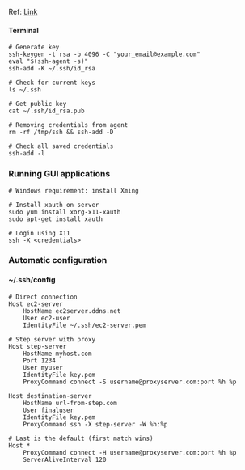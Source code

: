 Ref: [Link](https://help.github.com/articles/generating-a-new-ssh-key-and-adding-it-to-the-ssh-agent/)

#### Terminal
```shell
# Generate key
ssh-keygen -t rsa -b 4096 -C "your_email@example.com"
eval "$(ssh-agent -s)"
ssh-add -K ~/.ssh/id_rsa

# Check for current keys
ls ~/.ssh

# Get public key
cat ~/.ssh/id_rsa.pub

# Removing credentials from agent
rm -rf /tmp/ssh && ssh-add -D

# Check all saved credentials
ssh-add -l
```

### Running GUI applications
```shell
# Windows requirement: install Xming

# Install xauth on server
sudo yum install xorg-x11-xauth
sudo apt-get install xauth

# Login using X11
ssh -X <credentials>
```

### Automatic configuration
#### ~/.ssh/config
```
# Direct connection
Host ec2-server
    HostName ec2server.ddns.net
    User ec2-user
    IdentityFile ~/.ssh/ec2-server.pem

# Step server with proxy
Host step-server
    HostName myhost.com
    Port 1234
    User myuser
    IdentityFile key.pem
    ProxyCommand connect -S username@proxyserver.com:port %h %p

Host destination-server
    HostName url-from-step.com
    User finaluser
    IdentityFile key.pem
    ProxyCommand ssh -X step-server -W %h:%p

# Last is the default (first match wins)
Host *
    ProxyCommand connect -H username@proxyserver.com:port %h %p
    ServerAliveInterval 120
```
